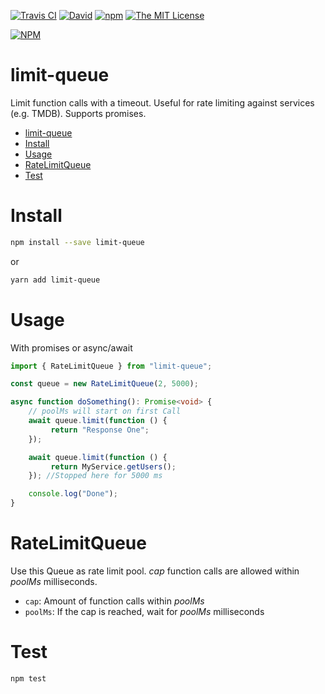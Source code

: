 [![Travis CI](https://img.shields.io/travis/havsar/limit-queue.svg)](https://travis-ci.org/havsar/limit-queue) 
[![David](https://img.shields.io/david/havsar/limit-queue.svg)](https://david-dm.org/havsar/limit-queue)
[![npm](https://img.shields.io/npm/v/limit-queue.svg)](https://www.npmjs.org/package/limit-queue)
[![The MIT License](https://img.shields.io/npm/l/limit-queue.svg)](http://opensource.org/licenses/MIT)

[![NPM](https://nodei.co/npm/limit-queue.png?downloads=true&downloadRank=true&stars=true)](https://nodei.co/npm/limit-queue/)

# limit-queue
Limit function calls with a timeout. Useful for rate limiting against services (e.g. TMDB). Supports promises.

<!-- TOC depthTo:2 -->

- [limit-queue](#limit-queue)
- [Install](#install)
- [Usage](#usage)
- [RateLimitQueue](#ratelimitqueue)
- [Test](#test)

<!-- /TOC -->

# Install
```bash
npm install --save limit-queue
```
or
```bash
yarn add limit-queue
```

# Usage
With promises or async/await
```ts
import { RateLimitQueue } from "limit-queue";

const queue = new RateLimitQueue(2, 5000);

async function doSomething(): Promise<void> { 
    // poolMs will start on first Call
    await queue.limit(function () {
         return "Response One";  
    }); 

    await queue.limit(function () {
         return MyService.getUsers(); 
    }); //Stopped here for 5000 ms

    console.log("Done");
}
```

# RateLimitQueue
Use this Queue as rate limit pool. *cap* function calls are allowed within *poolMs* milliseconds.
- `cap`: Amount of function calls within *poolMs*
- `poolMs`: If the cap is reached, wait for *poolMs* milliseconds 
# Test
```bash
npm test
```